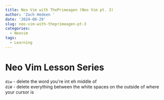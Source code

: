 ```yaml
---
title: Neo Vim with ThePrimeagen (Neo Vim pt. 3)
author: 'Zach Hedeen '
date: '2024-08-29'
slug: neo-vim-with-theprimeagen-pt-3
categories:
  - Neovim
tags:
  - Learning
---
```



# Neo Vim Lesson Series

`diw` - delete the word you're int eh middle of  
`diW` - delete everything between the white spaces on the outside of where your cursor is
